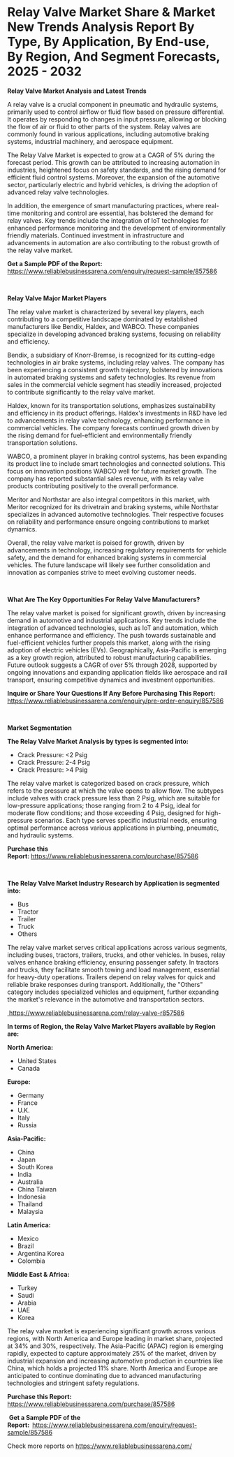 <p><h1>Relay Valve Market Share & Market New Trends Analysis Report By Type, By Application, By End-use, By Region, And Segment Forecasts, 2025 - 2032</h1></p><p><strong>Relay Valve Market Analysis and Latest Trends</strong></p>
<p><p>A relay valve is a crucial component in pneumatic and hydraulic systems, primarily used to control airflow or fluid flow based on pressure differential. It operates by responding to changes in input pressure, allowing or blocking the flow of air or fluid to other parts of the system. Relay valves are commonly found in various applications, including automotive braking systems, industrial machinery, and aerospace equipment.</p><p>The Relay Valve Market is expected to grow at a CAGR of 5% during the forecast period. This growth can be attributed to increasing automation in industries, heightened focus on safety standards, and the rising demand for efficient fluid control systems. Moreover, the expansion of the automotive sector, particularly electric and hybrid vehicles, is driving the adoption of advanced relay valve technologies. </p><p>In addition, the emergence of smart manufacturing practices, where real-time monitoring and control are essential, has bolstered the demand for relay valves. Key trends include the integration of IoT technologies for enhanced performance monitoring and the development of environmentally friendly materials. Continued investment in infrastructure and advancements in automation are also contributing to the robust growth of the relay valve market.</p></p>
<p><strong>Get a Sample PDF of the Report:&nbsp;</strong> <a href="https://www.reliablebusinessarena.com/enquiry/request-sample/857586?utm_campaign=3292&utm_medium=2&utm_source=Github&utm_content=ia&utm_term=09042025&utm_id=relay-valve">https://www.reliablebusinessarena.com/enquiry/request-sample/857586</a></p>
<p>&nbsp;</p>
<p><strong>Relay Valve Major Market Players</strong></p>
<p><p>The relay valve market is characterized by several key players, each contributing to a competitive landscape dominated by established manufacturers like Bendix, Haldex, and WABCO. These companies specialize in developing advanced braking systems, focusing on reliability and efficiency.</p><p>Bendix, a subsidiary of Knorr-Bremse, is recognized for its cutting-edge technologies in air brake systems, including relay valves. The company has been experiencing a consistent growth trajectory, bolstered by innovations in automated braking systems and safety technologies. Its revenue from sales in the commercial vehicle segment has steadily increased, projected to contribute significantly to the relay valve market.</p><p>Haldex, known for its transportation solutions, emphasizes sustainability and efficiency in its product offerings. Haldex's investments in R&D have led to advancements in relay valve technology, enhancing performance in commercial vehicles. The company forecasts continued growth driven by the rising demand for fuel-efficient and environmentally friendly transportation solutions.</p><p>WABCO, a prominent player in braking control systems, has been expanding its product line to include smart technologies and connected solutions. This focus on innovation positions WABCO well for future market growth. The company has reported substantial sales revenue, with its relay valve products contributing positively to the overall performance.</p><p>Meritor and Northstar are also integral competitors in this market, with Meritor recognized for its drivetrain and braking systems, while Northstar specializes in advanced automotive technologies. Their respective focuses on reliability and performance ensure ongoing contributions to market dynamics.</p><p>Overall, the relay valve market is poised for growth, driven by advancements in technology, increasing regulatory requirements for vehicle safety, and the demand for enhanced braking systems in commercial vehicles. The future landscape will likely see further consolidation and innovation as companies strive to meet evolving customer needs.</p></p>
<p>&nbsp;</p>
<p><strong>What Are The Key Opportunities For Relay Valve Manufacturers?</strong></p>
<p><p>The relay valve market is poised for significant growth, driven by increasing demand in automotive and industrial applications. Key trends include the integration of advanced technologies, such as IoT and automation, which enhance performance and efficiency. The push towards sustainable and fuel-efficient vehicles further propels this market, along with the rising adoption of electric vehicles (EVs). Geographically, Asia-Pacific is emerging as a key growth region, attributed to robust manufacturing capabilities. Future outlook suggests a CAGR of over 5% through 2028, supported by ongoing innovations and expanding application fields like aerospace and rail transport, ensuring competitive dynamics and investment opportunities.</p></p>
<p><strong>Inquire or Share Your Questions If Any Before Purchasing This Report:</strong> <a href="https://www.reliablebusinessarena.com/enquiry/pre-order-enquiry/857586?utm_campaign=3292&utm_medium=2&utm_source=Github&utm_content=ia&utm_term=09042025&utm_id=relay-valve">https://www.reliablebusinessarena.com/enquiry/pre-order-enquiry/857586</a></p>
<p>&nbsp;</p>
<p><strong>Market Segmentation</strong></p>
<p><strong>The Relay Valve Market Analysis by types is segmented into:</strong></p>
<p><ul><li>Crack Pressure: <2 Psig</li><li>Crack Pressure: 2-4 Psig</li><li>Crack Pressure: >4 Psig</li></ul></p>
<p><p>The relay valve market is categorized based on crack pressure, which refers to the pressure at which the valve opens to allow flow. The subtypes include valves with crack pressure less than 2 Psig, which are suitable for low-pressure applications; those ranging from 2 to 4 Psig, ideal for moderate flow conditions; and those exceeding 4 Psig, designed for high-pressure scenarios. Each type serves specific industrial needs, ensuring optimal performance across various applications in plumbing, pneumatic, and hydraulic systems.</p></p>
<p><strong>Purchase this Report:&nbsp;</strong><a href="https://www.reliablebusinessarena.com/purchase/857586?utm_campaign=3292&utm_medium=2&utm_source=Github&utm_content=ia&utm_term=09042025&utm_id=relay-valve">https://www.reliablebusinessarena.com/purchase/857586</a></p>
<p>&nbsp;</p>
<p><strong>The Relay Valve Market Industry Research by Application is segmented into:</strong></p>
<p><ul><li>Bus</li><li>Tractor</li><li>Trailer</li><li>Truck</li><li>Others</li></ul></p>
<p><p>The relay valve market serves critical applications across various segments, including buses, tractors, trailers, trucks, and other vehicles. In buses, relay valves enhance braking efficiency, ensuring passenger safety. In tractors and trucks, they facilitate smooth towing and load management, essential for heavy-duty operations. Trailers depend on relay valves for quick and reliable brake responses during transport. Additionally, the "Others" category includes specialized vehicles and equipment, further expanding the market's relevance in the automotive and transportation sectors.</p></p>
<p><a href="https://www.reliablebusinessarena.com/relay-valve-r857586?utm_campaign=3292&utm_medium=2&utm_source=Github&utm_content=ia&utm_term=09042025&utm_id=relay-valve">&nbsp;https://www.reliablebusinessarena.com/relay-valve-r857586</a></p>
<p><strong>In terms of Region, the Relay Valve Market Players available by Region are:</strong></p>
<p>
    <p> <strong> North America: </strong>
        <ul>
            <li>United States</li>
            <li>Canada</li>
        </ul>
        </p> 
    <p> <strong> Europe: </strong>
        <ul>
            <li>Germany</li>
            <li>France</li>
            <li>U.K.</li>
            <li>Italy</li>
            <li>Russia</li>
        </ul>
        </p> 
    <p> <strong> Asia-Pacific: </strong>
        <ul>
            <li>China</li>
            <li>Japan</li>
            <li>South Korea</li>
            <li>India</li>
            <li>Australia</li>
            <li>China Taiwan</li>
            <li>Indonesia</li>
            <li>Thailand</li>
            <li>Malaysia</li>
        </ul>
        </p> 
    <p> <strong> Latin America: </strong>
        <ul>
            <li>Mexico</li>
            <li>Brazil</li>
            <li>Argentina Korea</li>
            <li>Colombia</li>
        </ul>
        </p> 
    <p> <strong> Middle East & Africa: </strong>
        <ul>
            <li>Turkey</li>
            <li>Saudi</li>
            <li>Arabia</li>
            <li>UAE</li>
            <li>Korea</li>
        </ul>
    </p>
    </p>
<p><p>The relay valve market is experiencing significant growth across various regions, with North America and Europe leading in market share, projected at 34% and 30%, respectively. The Asia-Pacific (APAC) region is emerging rapidly, expected to capture approximately 25% of the market, driven by industrial expansion and increasing automotive production in countries like China, which holds a projected 11% share. North America and Europe are anticipated to continue dominating due to advanced manufacturing technologies and stringent safety regulations.</p></p>
<p><strong>Purchase this Report: </strong><a href="https://www.reliablebusinessarena.com/purchase/857586?utm_campaign=3292&utm_medium=2&utm_source=Github&utm_content=ia&utm_term=09042025&utm_id=relay-valve">https://www.reliablebusinessarena.com/purchase/857586</a></p>
<p>&nbsp;<strong>Get a Sample PDF of the Report:&nbsp;&nbsp;</strong><a href="https://www.reliablebusinessarena.com/enquiry/request-sample/857586?utm_campaign=3292&utm_medium=2&utm_source=Github&utm_content=ia&utm_term=09042025&utm_id=relay-valve">https://www.reliablebusinessarena.com/enquiry/request-sample/857586</a></p>
<p><strong></strong></p>
<p>Check more reports on <a href="https://www.reliablebusinessarena.com/?utm_campaign=3292&utm_medium=2&utm_source=Github&utm_content=ia&utm_term=09042025&utm_id=relay-valve">https://www.reliablebusinessarena.com/</a></p>